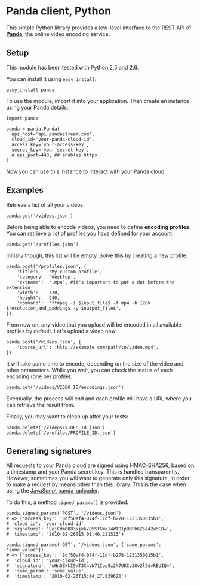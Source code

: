 Panda client, Python
====================

This simple Python library provides a low-level interface to the REST API of [**Panda**](http://account.pandastream.com), the online video encoding service.


Setup
-----

This module has been tested with Python 2.5 and 2.6.

You can install it using `easy_install`:

    easy_install panda

To use the module, import it into your application. Then create an instance using your Panda details:

    import panda

    panda = panda.Panda(
      api_host='api.pandastream.com',
      cloud_id='your-panda-cloud-id',
      access_key='your-access-key',
      secret_key='your-secret-key',
      # api_port=443, ## enables https
    )

Now you can use this instance to interact with your Panda cloud.


Examples
--------

Retrieve a list of all your videos:

    panda.get('/videos.json')

Before being able to encode videos, you need to define **encoding profiles**. You can retrieve a list of profiles you have defined for your account:

    panda.get('/profiles.json')

Initially though, this list will be empty. Solve this by creating a new profile:

    panda.post('/profiles.json', {
        'title':    'My custom profile',
        'category': 'desktop',
        'extname':  '.mp4', #it's important to put a dot before the extension
        'width':    320,
        'height':   240,
        'command':  'ffmpeg -i $input_file$ -f mp4 -b 128k $resolution_and_padding$ -y $output_file$',
    })

From now on, any video that you upload will be encoded in all available profiles by default. Let's upload a video now:

    panda.post('/videos.json', {
        'source_url': 'http://example.com/path/to/video.mp4',
    })

It will take some time to encode, depending on the size of the video and other parameters. While you wait, you can check the status of each encoding (one per profile):

    panda.get('/videos/VIDEO_ID/encodings.json')

Eventually, the process will end and each profile will have a URL where you can retrieve the result from.

Finally, you may want to clean up after your tests:

    panda.delete('/videos/VIDEO_ID.json')
    panda.delete('/profiles/PROFILE_ID.json')


Generating signatures
---------------------

All requests to your Panda cloud are signed using HMAC-SHA256, based on a timestamp and your Panda secret key. This is handled transparently. However, sometimes you will want to generate only this signature, in order to make a request by means other than this library. This is the case when using the [JavaScript panda_uploader](http://github.com/newbamboo/panda_uploader).

To do this, a method `signed_params()` is provided:

    panda.signed_params('POST', '/videos.json')
    # => {'access_key': '8df50af4-074f-11df-b278-1231350015b1',
    # 'cloud_id': 'your-cloud-id',
    # 'signature': 'LejCdm0O83+jk6/Q5SfGmk14WTO1pB6Sh6Z5eA2w5C0=',
    # 'timestamp': '2010-02-26T15:01:46.221513'}

    panda.signed_params('GET', '/videos.json', {'some_params': 'some_value'})
    # => {'access_key': '8df50af4-074f-11df-b278-1231350015b1',
    #  'cloud_id': 'your-cloud-id',
    #  'signature': 'uHnGZ+kI9mT3C4vW71Iop9z2N7UKCv38v2l2dvREUIQ=',
    #  'some_param': 'some_value',
    #  'timestamp': '2010-02-26T15:04:27.039620'}
